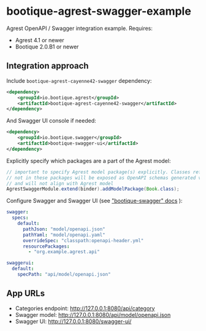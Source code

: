 # bootique-agrest-swagger-example

Agrest OpenAPI / Swagger integration example. Requires:

* Agrest 4.1 or newer
* Bootique 2.0.B1 or newer

## Integration approach

Include `bootique-agrest-cayenne42-swagger` dependency:

```xml
<dependency>
    <groupId>io.bootique.agrest</groupId>
    <artifactId>bootique-agrest-cayenne42-swagger</artifactId>
</dependency>
```
And Swagger UI console if needed:

```xml
<dependency>
    <groupId>io.bootique.swagger</groupId>
    <artifactId>bootique-swagger-ui</artifactId>
</dependency>
```

Explicitly specify which packages are a part of the Agrest model:
```java
// important to specify Agrest model package(s) explicitly. Classes referenced from API resources that are
// not in these packages will be exposed as OpenAPI schemas generated via a default reflection mechanism,
// and will not align with Agrest model
AgrestSwaggerModule.extend(binder).addModelPackage(Book.class);
```

Configure Swagger and Swagger UI (see ["bootique-swagger" docs](https://github.com/bootique/bootique-swagger) ):
```yaml
swagger:
  specs:
    default:
      pathJson: "model/openapi.json"
      pathYaml: "model/openapi.yaml"
      overrideSpec: "classpath:openapi-header.yml"
      resourcePackages:
        - "org.example.agrest.api"

swaggerui:
  default:
    specPath: "api/model/openapi.json"
```


## App URLs

* Categories endpoint: http://127.0.0.1:8080/api/category
* Swagger model: http://127.0.0.1:8080/api/model/openapi.json
* Swagger UI: http://127.0.0.1:8080/swagger-ui/
